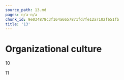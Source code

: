 ```yaml
---
source_path: 13.md
pages: n/a-n/a
chunk_id: 9e034878c3f164a6657871fd7fe12a7102f651fb
title: '13'
---
```

# Organizational culture

10

11
